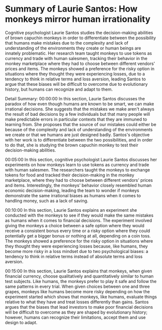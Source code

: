 # Summary of Laurie Santos: How monkeys mirror human irrationality

Cognitive psychologist Laurie Santos studies the decision-making abilities of brown capuchin monkeys in order to differentiate between the possibility that humans make mistakes due to the complexity and lack of understanding of the environments they create or human beings are innately problematic. Her research team taught monkeys to use tokens as currency and trade with human salesmen, tracking their behavior in the monkey marketplace where they had to choose between different vendors' prices and items. The monkeys showed a preference for the risky option in situations where they thought they were experiencing losses, due to a tendency to think in relative terms and loss aversion, leading Santos to argue that these biases will be difficult to overcome due to evolutionary history, but humans can recognize and adapt to them.

Detail Summary: 
00:00:00
In this section, Laurie Santos discusses the paradox of how even though humans are known to be smart, we can make irrational decisions. She suggests that the mistakes we make aren't always the result of bad decisions by a few individuals but that many people will make predictable errors in particular contexts that they are immuned to learning from. She proposes that the source of our mistakes could either be because of the complexity and lack of understanding of the environments we create or that we humans are just designed badly. Santos's objective with her work is to differentiate between the two possibilities, and in order to do that, she is studying the brown capuchin monkey to test their decision-making abilities.

00:05:00
In this section, cognitive psychologist Laurie Santos discusses her experiments on how monkeys learn to use tokens as currency and trade with human salesmen. The researchers taught the monkeys to exchange tokens for food and tracked their decision-making in the monkey marketplace, where they had to choose between different vendors' prices and items. Interestingly, the monkeys' behavior closely resembled human economic decision-making, leading the team to wonder if monkeys demonstrate the same irrational biases as humans when it comes to handling money, such as a lack of saving.

00:10:00
In this section, Laurie Santos explains an experiment she conducted with the monkeys to see if they would make the same mistakes as humans when it comes to financial decisions. The experiment involved giving the monkeys a choice between a safe option where they would receive a consistent bonus every time or a risky option where they could potentially get a bigger bonus or nothing at all, depending on a coin toss. The monkeys showed a preference for the risky option in situations where they thought they were experiencing losses because, like humans, they become more risky in a loss mindset due to two psychological biases: a tendency to think in relative terms instead of absolute terms and loss aversion.

00:15:00
In this section, Laurie Santos explains that monkeys, when given financial currency, choose qualitatively and quantitatively similar to human test subjects. Like humans, the monkeys prefer to play it safe and follow the same patterns in every trial. When given choices between one and three grapes, monkeys like humans become more risky depending on how the experiment started which shows that monkeys, like humans, evaluate things relative to what they have and treat losses differently than gains. Santos argues that the biases that lead investors to make poor financial decisions will be difficult to overcome as they are shaped by evolutionary history; however, humans can recognize their limitations, accept them and use design to adapt.

